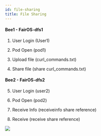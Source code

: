 ```yaml
---
id: file-sharing
title: File Sharing
---
```


#### Bee1 - FairOS-dfs1

1) User Login (User1)

2) Pod Open (pod1)

3) Upload file (curl_commands.txt)

4) Share file (share curl_commands.txt)

#### Bee2 - FairOS-dfs2

5) User Login (user2) 

6) Pod Open (pod2)

7) Receive Info (receiveinfo share reference)

8) Receive (receive share reference) 

[![](https://j.gifs.com/91qVWP.gif)](https://gateway.ethswarm.org/access/830d0e90d8c96f1e03b10fb6558996a69b1ad9a072d4a946c527695a9f42e987)
